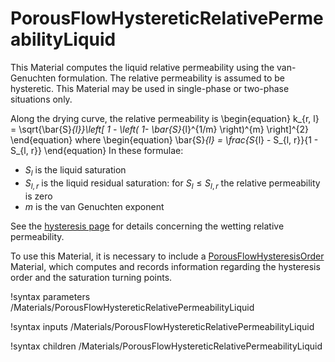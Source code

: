 # PorousFlowHystereticRelativePermeabilityLiquid

This Material computes the liquid relative permeability using the van-Genuchten formulation.  The relative permeability is assumed to be hysteretic.  This Material may be used in single-phase or two-phase situations only.

Along the drying curve, the relative permeability is
\begin{equation}
k_{r, l} = \sqrt{\bar{S}_{l}}\left[ 1 - \left( 1- \bar{S}_{l}^{1/m} \right)^{m} \right]^{2}
\end{equation}
where
\begin{equation}
\bar{S}_{l} = \frac{S_{l} - S_{l, r}}{1 - S_{l, r}}
\end{equation}
In these formulae:

- $S_{l}$ is the liquid saturation
- $S_{l, r}$ is the liquid residual saturation: for $S_{l} \leq S_{l, r}$ the relative permeability is zero
- $m$ is the van Genuchten exponent

See the [hysteresis page](hysteresis.md) for details concerning the wetting relative permeability.

To use this Material, it is necessary to include a [PorousFlowHysteresisOrder](PorousFlowHysteresisOrder.md) Material, which computes and records information regarding the hysteresis order and the saturation turning points.

!syntax parameters /Materials/PorousFlowHystereticRelativePermeabilityLiquid

!syntax inputs /Materials/PorousFlowHystereticRelativePermeabilityLiquid

!syntax children /Materials/PorousFlowHystereticRelativePermeabilityLiquid
